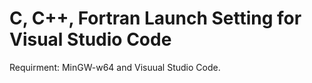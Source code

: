 # C, C++, Fortran Launch Setting for Visual Studio Code

Requirment: MinGW-w64 and Visuual Studio Code.

